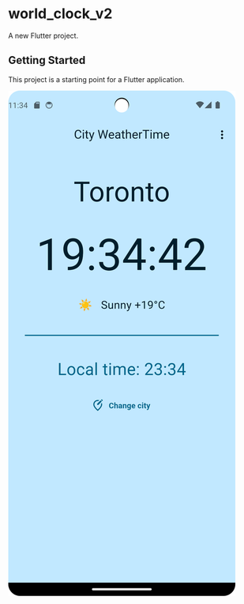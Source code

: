 # world_clock_v2

A new Flutter project.

## Getting Started

This project is a starting point for a Flutter application.

![main](Screenshot_1.png)
